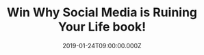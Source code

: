 ---
campaign-uuid: "c-0714665d-d62d-4ca9-bb59-b4a9ac697970"
type: "Competition"
category: "Gifts"
date: "2019-01-24T09:00:00.000Z"
end-date: "2019-02-24T23:59:00.000Z"
disable-form: false
is_promoted: false
has_entry_page: true
title: "Win Why Social Media is Ruining Your Life book!"
competition-description: "<p>We have managed to get in our hands the book everybody\
  \ is talking about: Why Social Media is Running Your Life book, a no-holds-barred,\
  \ no-filter look at what social media is doing to us as a society, and how we can\
  \ deconstruct the online fantasy to change our own attitudes about modern womanhood!</p>\n\
  <p>If you want to get  Katherine Ormerod, the first to recognise the changing landscape\
  \ from traditional to digital media, book… click below for a chance to win!</p>\n"
hero-header: "Win Why Social Media is Ruining Your Life book!"
terms-confirmation: "N/A"
banner-img: "https://assets.expresslyapp.com/asset-88a11421-a7ab-481c-b479-f71692fb5e4f.jpg"
logo-left-href: "http://club.expressly.io"
logo-left-image: "https://assets.expresslyapp.com/asset-3671b6d0-3e04-4d99-8c14-562c16a1cb54.jpg"
logo-left-title: "Expressly Club"
bg-image-hero: "https://assets.expresslyapp.com/asset-e5f96b1b-d2fe-406f-bf1f-67fb8c4a68ab.png"
bg-image-first: "https://assets.expresslyapp.com/asset-69835a21-a261-4223-a0dd-a250c6ea396b.jpg"
bg-image-second: "https://assets.expresslyapp.com/asset-a19bbc71-3605-4781-b8b8-61ee6db6fcee.jpg"
section1-content: "<p>Katherine Ormerod has worked as a journalist for over a decade,\
  \ starting her career as a fashion assistant at Sunday Times Style, moving to Grazia\
  \ to become Senior Fashion News & Features Editor then on to Glamour where she was\
  \ Fashion Features Editor at Large.</p>\n<p>A social media influencer in her own\
  \ right, she has nearly 30k followers, has been featured in a broad selection of\
  \ press features and is a regular panellist with experience in TV and radio including\
  \ Good Morning Britain, Sky News, LBC, ABC News Radio and Radio 5 Live.</p>\n"
section2-content: "<p>In this book, Katherine Ormerod meets the experts involved in\
  \ curating, building and combating the most addictive digital force humankind has\
  \ ever created. From global influencers - who collectively have over 10 million\
  \ followers - to clinical psychologists, plastic surgeons and professors, Katherine\
  \ uncovers how our relationship with social media has rewired our behavioural patterns,\
  \ destroyed our confidence and shattered our attention spans.</p>\n<p>Why Social\
  \ Media is Ruining Your Life is a rallying cry that will provide you with the knowledge,\
  \ tactics and weaponry you need to find a more healthy way to consume social media\
  \ and reclaim your happiness. If want to read it now, enter the form below for a\
  \ chance to win!</p>\n"
entry-title: "Win Why Social Media is Ruining Your Life book!"
entry-content: "<p>Enter the draw to win Why Social Media is Ruining Your Life book\
  \ by completing the form below before 23:59 on 24th of February 2019.</p>\n"
has-winner: false
prize-description: "Why Social Media is Ruining Your Life book."
special-conditions: "Multiple entries are allowed up to one every day.\r\nThis competition\
  \ is also available on: https://aaa.nme.com/competitions/\r\nkatherine-ormerod-social-media-book"
country-restrictions:
- "GB"
---